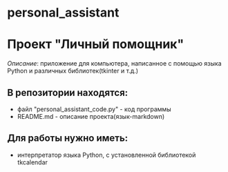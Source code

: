 # personal_assistant

Проект "Личный помощник"
======
*Описание*:  приложение для компьютера, написанное с помощью языка Python и различных библиотек(tkinter и т.д.)  

## В репозитории находятся:
- файл "personal_assistant_code.py" - код программы
- README.md - описание проекта(язык-markdown) 


## Для работы нужно иметь:
- интерпретатор языка Python, с установленной библиотекой tkcalendar

